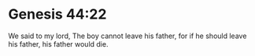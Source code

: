 # Genesis 44:22

We said to my lord, The boy cannot leave his father, for if he should leave his father, his father would die.
